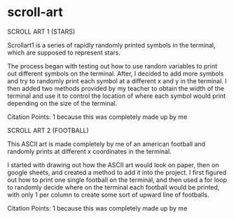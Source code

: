 # scroll-art

SCROLL ART 1 (STARS)

Scrollart1 is a series of rapidly randomly printed symbols in the terminal, which are supposed to represent stars. 

The process began with testing out how to use random variables to print out different symbols on the terminal. 
After, I decided to add more symbols and try to randomly print each symbol at a different x and y in the terminal.
I then added two methods provided by my teacher to obtain the width of the terminal and use it to control the location
of where each symbol would print depending on the size of the terminal. 

Citation Points: 1 because this was completely made up by me

SCROLL ART 2 (FOOTBALL)

This ASCII art is made completely by me of an american football and randomly prints at different x coordinates in the terminal.

I started with drawing out how the ASCII art would look on paper, then on google sheets, and created a method to add it into
the project. I first figured out how to print one single football on the terminal, and then used a for loop to randomly decide
where on the terminal each football would be printed, with only 1 per column to create some sort of upward line of footballs.

Citation Points: 1 because this was completely made up by me
